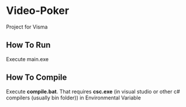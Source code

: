 # Video-Poker
Project for Visma

## How To Run
Execute main.exe

## How To Compile
Execute **compile.bat**. That requires **csc.exe** (in visual studio or other c# compilers (usually bin folder)) in Environmental Variable
